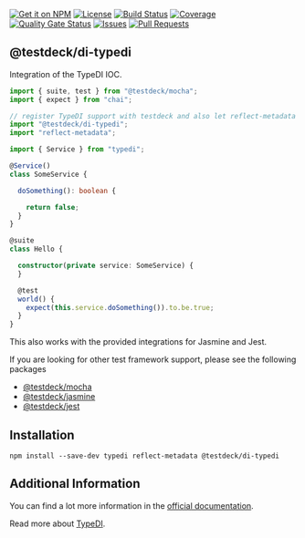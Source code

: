 [![Get it on NPM](https://img.shields.io/npm/v/@testdeck/di-typedi.svg)](https://www.npmjs.com/package/@testdeck/di-typedi)
[![License](https://img.shields.io/badge/License-Apache_2.0-blue.svg)](https://opensource.org/licenses/Apache-2.0)
[![Build Status](https://github.com/testdeck/testdeck/actions/workflows/ci.yml/badge.svg)](https://github.com/testdeck/testdeck/actions/workflows/ci.yml)
[![Coverage](https://sonarcloud.io/api/project_badges/measure?project=testdeck_di-typedi&metric=coverage)](https://sonarcloud.io/summary/new_code?id=testdeck_di-typedi)
[![Quality Gate Status](https://sonarcloud.io/api/project_badges/measure?project=testdeck_di-typedi&metric=alert_status)](https://sonarcloud.io/summary/new_code?id=testdeck_di-typedi)
[![Issues](https://img.shields.io/github/issues/testdeck/testdeck/@testdeck/di-typedi)](https://github.com/testdeck/testdeck/issues)
[![Pull Requests](https://img.shields.io/github/issues-pr/testdeck/testdeck/@testdeck/di-typedi)](https://github.com/testdeck/testdeck/pulls)

## @testdeck/di-typedi

Integration of the TypeDI IOC.

```TypeScript
import { suite, test } from "@testdeck/mocha";
import { expect } from "chai";

// register TypeDI support with testdeck and also let reflect-metadata do it's magic
import "@testdeck/di-typedi";
import "reflect-metadata";

import { Service } from "typedi";

@Service()
class SomeService {

  doSomething(): boolean {

    return false;
  }
}

@suite
class Hello {

  constructor(private service: SomeService) {
  }

  @test
  world() {
    expect(this.service.doSomething()).to.be.true;
  }
}
```

This also works with the provided integrations for Jasmine and Jest.

If you are looking for other test framework support, please see the following packages

- [@testdeck/mocha](https://npmjs.com/package/@testdeck/mocha)
- [@testdeck/jasmine](https://npmjs.com/package/@testdeck/jasmine)
- [@testdeck/jest](https://npmjs.com/package/@testdeck/jest)

## Installation

```shell
npm install --save-dev typedi reflect-metadata @testdeck/di-typedi
```

## Additional Information

You can find a lot more information in the [official documentation](https://testdeck.org/).

Read more about [TypeDI](https://github.com/typestack/typedi).
